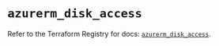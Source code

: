 # `azurerm_disk_access`

Refer to the Terraform Registry for docs: [`azurerm_disk_access`](https://registry.terraform.io/providers/hashicorp/azurerm/2.99.0/docs/resources/disk_access).

